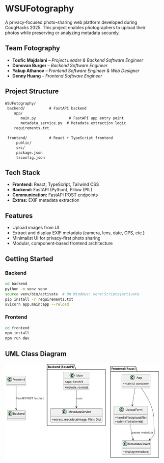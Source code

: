 # WSUFotography

A privacy-focused photo-sharing web platform developed during CougHacks 2025. This project enables photographers to upload their photos while preserving or analyzing metadata securely.

## Team Fotography

- **Toufic Majdalani** – *Project Leader & Backend Software Engineer*
- **Donovan Burger** – *Backend Software Engineer*
- **Yakup Athanov** – *Frontend Software Engineer & Web Designer*
- **Denny Huang** – *Frontend Software Engineer*

##  Project Structure

```
WSUFotography/
 backend/           # FastAPI backend
    app/
       main.py               # FastAPI app entry point
       metadata_service.py  # Metadata extraction logic
    requirements.txt

 frontend/          # React + TypeScript frontend
     public/
     src/
     package.json
     tsconfig.json
```

##  Tech Stack

- **Frontend:** React, TypeScript, Tailwind CSS
- **Backend:** FastAPI (Python), Pillow (PIL)
- **Communication:** FastAPI POST endpoints
- **Extras:** EXIF metadata extraction

##  Features

- Upload images from UI
- Extract and display EXIF metadata (camera, lens, date, GPS, etc.)
- Minimalist UI for privacy-first photo sharing
- Modular, component-based frontend architecture

##  Getting Started

### Backend

```bash
cd backend
python -m venv venv
source venv/bin/activate  # On Windows: venv\Scripts\activate
pip install -r requirements.txt
uvicorn app.main:app --reload
```

### Frontend

```bash
cd frontend
npm install
npm run dev
```

##  UML Class Diagram
![UML Diagram](https://raw.githubusercontent.com/majdaltouzach/CougHacks2025/master/diagrams/diagram-uml.png)
